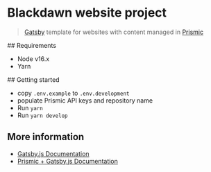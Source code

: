 # Blackdawn website project

> [Gatsby](https://www.gatsbyjs.org/) template for websites with content managed in [Prismic](https://prismic.io)

## Requirements

* Node v16.x
* Yarn

## Getting started

* copy `.env.example` to `.env.development`
* populate Prismic API keys and repository name
* Run `yarn`
* Run `yarn develop`

## More information

* [Gatsby.js Documentation](https://v4.gatsbyjs.com/docs/)
* [Prismic + Gatsby.js Documentation](https://prismic.io/docs/technologies/gatsby)
